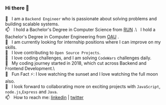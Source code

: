 ### Hi there 👋 



 💬 &nbsp; I am a `Backend Engineer` who is passionate about solving problems and building scalable systems.\
 📫 &nbsp; I hold a Bachelor's Degree in Computer Science from [RUN](https://run.edu.ng/) .\ 
    &nbsp; I hold a Bachelor's Degree in Computer Engineering from [OAU](https://oauife.edu.ng/) .\
 🔭 &nbsp; I am currently looking for internship positions where I can improve on my skills.\
 🔭 &nbsp; I love contributing to `Open Source Projects`.\
 🔭 &nbsp; I love coding challenges, and I am solving `CodeWars` challenges daily.\
 💬 &nbsp; My coding journey started in 2018, which cut across Backend and Frontend Development.\  
 💬 &nbsp; Fun Fact ⚡: I love watching the sunset and I love watching the full moon also.\
 👯 &nbsp; I look forward to collaborating more on exciting projects with `JavaScript`, `node.js`,`Express` and `Java`.\
 📫 &nbsp; How to reach me: [linkedin](https://www.linkedin.com/in/tunbosun-adeyemo) | [twitter](https://twitter.com/@Zeus_of_Germany)

 
<!--
**TubbySparks/TubbySparks** is a ✨ _special_ ✨ repository because its `README.md` (this file) appears on your GitHub profile.

Here are some ideas to get you started:

- 💬 I'm Tunbosun, a self taught backend developer.
- 🌱 I'm currently looking for internship positions where I can improve on my skills.
- 💬 Ask me about JavaScript, Node.js and Express.

- 🔭 I’m currently working on ...
- 🌱 I’m currently learning ...
- 👯 I’m looking to collaborate on ...
- 🤔 I’m looking for help with ...
- 💬 Ask me about ...
- 📫 How to reach me: ...
- 😄 Pronouns: ...
- ⚡ Fun fact: ...
-->

